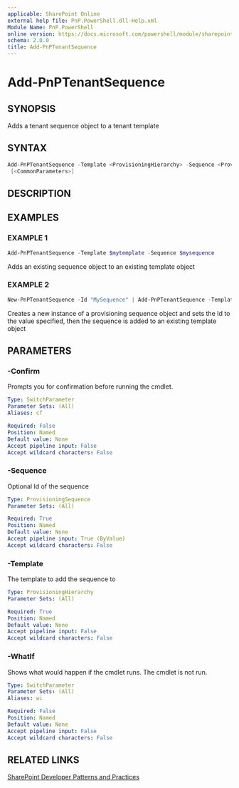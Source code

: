 ```yaml
---
applicable: SharePoint Online
external help file: PnP.PowerShell.dll-Help.xml
Module Name: PnP.PowerShell
online version: https://docs.microsoft.com/powershell/module/sharepoint-pnp/add-pnptenantsequence
schema: 2.0.0
title: Add-PnPTenantSequence
---
```


# Add-PnPTenantSequence

## SYNOPSIS
Adds a tenant sequence object to a tenant template

## SYNTAX

```powershell
Add-PnPTenantSequence -Template <ProvisioningHierarchy> -Sequence <ProvisioningSequence> [-WhatIf] [-Confirm]
 [<CommonParameters>]
```

## DESCRIPTION

## EXAMPLES

### EXAMPLE 1
```powershell
Add-PnPTenantSequence -Template $mytemplate -Sequence $mysequence
```

Adds an existing sequence object to an existing template object

### EXAMPLE 2
```powershell
New-PnPTenantSequence -Id "MySequence" | Add-PnPTenantSequence -Template $template
```

Creates a new instance of a provisioning sequence object and sets the Id to the value specified, then the sequence is added to an existing template object

## PARAMETERS

### -Confirm
Prompts you for confirmation before running the cmdlet.

```yaml
Type: SwitchParameter
Parameter Sets: (All)
Aliases: cf

Required: False
Position: Named
Default value: None
Accept pipeline input: False
Accept wildcard characters: False
```

### -Sequence
Optional Id of the sequence

```yaml
Type: ProvisioningSequence
Parameter Sets: (All)

Required: True
Position: Named
Default value: None
Accept pipeline input: True (ByValue)
Accept wildcard characters: False
```

### -Template
The template to add the sequence to

```yaml
Type: ProvisioningHierarchy
Parameter Sets: (All)

Required: True
Position: Named
Default value: None
Accept pipeline input: False
Accept wildcard characters: False
```

### -WhatIf
Shows what would happen if the cmdlet runs. The cmdlet is not run.

```yaml
Type: SwitchParameter
Parameter Sets: (All)
Aliases: wi

Required: False
Position: Named
Default value: None
Accept pipeline input: False
Accept wildcard characters: False
```

## RELATED LINKS

[SharePoint Developer Patterns and Practices](https://aka.ms/sppnp)
